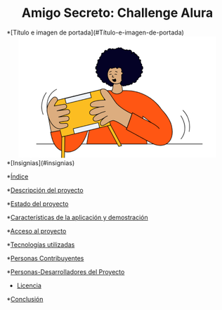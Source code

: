 <h1 align= "center">Amigo Secreto: Challenge Alura</h1>
*[Título e imagen de portada](#Título-e-imagen-de-portada)
<div align= "center"><img src="assets/amigo-secreto.png" alt="logo amigo secreto")>
</div>
*[Insignias](#insignias)

*[Índice](#índice)

*[Descripción del proyecto](#descripción-del-proyecto)

*[Estado del proyecto](#Estado-del-proyecto)

*[Características de la aplicación y demostración](#Características-de-la-aplicación-y-demostración)

*[Acceso al proyecto](#acceso-proyecto)

*[Tecnologías utilizadas](#tecnologías-utilizadas)

*[Personas Contribuyentes](#personas-contribuyentes)

*[Personas-Desarrolladores del Proyecto](#personas-desarrolladores)

* [Licencia](#licencia)

*[Conclusión](#conclusión)
